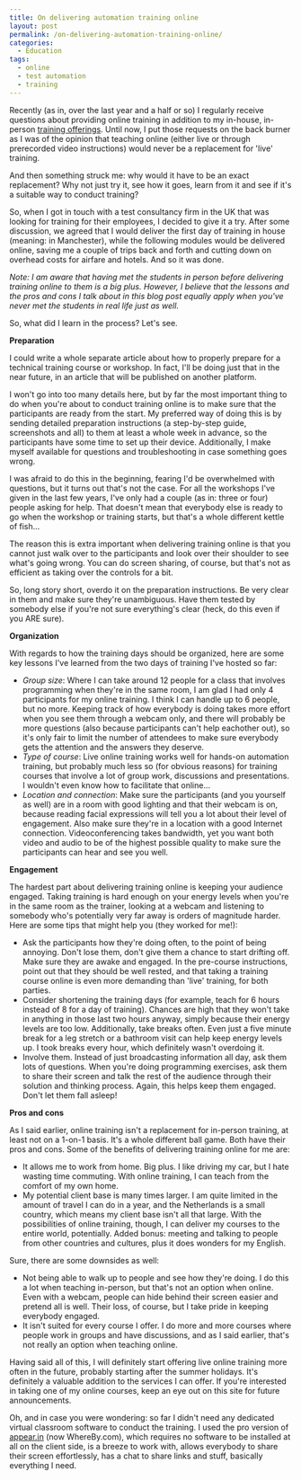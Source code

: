```yaml
---
title: On delivering automation training online
layout: post
permalink: /on-delivering-automation-training-online/
categories:
  - Education
tags:
  - online
  - test automation
  - training
---
```

Recently (as in, over the last year and a half or so) I regularly receive questions about providing online training in addition to my in-house, in-person <a href="https://www.ontestautomation.com/training/" rel="noopener" target="_blank">training offerings</a>. Until now, I put those requests on the back burner as I was of the opinion that teaching online (either live or through prerecorded video instructions) would never be a replacement for 'live' training.

And then something struck me: why would it have to be an exact replacement? Why not just try it, see how it goes, learn from it and see if it's a suitable way to conduct training?

So, when I got in touch with a test consultancy firm in the UK that was looking for training for their employees, I decided to give it a try. After some discussion, we agreed that I would deliver the first day of training in house (meaning: in Manchester), while the following modules would be delivered online, saving me a couple of trips back and forth and cutting down on overhead costs for airfare and hotels. And so it was done.

_Note: I am aware that having met the students in person before delivering training online to them is a big plus. However, I believe that the lessons and the pros and cons I talk about in this blog post equally apply when you've never met the students in real life just as well._

So, what did I learn in the process? Let's see.

**Preparation**  

I could write a whole separate article about how to properly prepare for a technical training course or workshop. In fact, I'll be doing just that in the near future, in an article that will be published on another platform.

I won't go into too many details here, but by far the most important thing to do when you're about to conduct training online is to make sure that the participants are ready from the start. My preferred way of doing this is by sending detailed preparation instructions (a step-by-step guide, screenshots and all) to them at least a whole week in advance, so the participants have some time to set up their device. Additionally, I make myself available for questions and troubleshooting in case something goes wrong.

I was afraid to do this in the beginning, fearing I'd be overwhelmed with questions, but it turns out that's not the case. For all the workshops I've given in the last few years, I've only had a couple (as in: three or four) people asking for help. That doesn't mean that everybody else is ready to go when the workshop or training starts, but that's a whole different kettle of fish&#8230;

The reason this is extra important when delivering training online is that you cannot just walk over to the participants and look over their shoulder to see what's going wrong. You can do screen sharing, of course, but that's not as efficient as taking over the controls for a bit.

So, long story short, overdo it on the preparation instructions. Be very clear in them and make sure they're unambiguous. Have them tested by somebody else if you're not sure everything's clear (heck, do this even if you ARE sure).

**Organization**  

With regards to how the training days should be organized, here are some key lessons I've learned from the two days of training I've hosted so far:

  * _Group size_: Where I can take around 12 people for a class that involves programming when they're in the same room, I am glad I had only 4 participants for my online training. I think I can handle up to 6 people, but no more. Keeping track of how everybody is doing takes more effort when you see them through a webcam only, and there will probably be more questions (also because participants can't help eachother out), so it's only fair to limit the number of attendees to make sure everybody gets the attention and the answers they deserve.
  * _Type of course_: Live online training works well for hands-on automation training, but probably much less so (for obvious reasons) for training courses that involve a lot of group work, discussions and presentations. I wouldn't even know how to facilitate that online&#8230;
  * _Location and connection_: Make sure the participants (and you yourself as well) are in a room with good lighting and that their webcam is on, because reading facial expressions will tell you a lot about their level of engagement. Also make sure they're in a location with a good Internet connection. Videoconferencing takes bandwidth, yet you want both video and audio to be of the highest possible quality to make sure the participants can hear and see you well.

**Engagement**  

The hardest part about delivering training online is keeping your audience engaged. Taking training is hard enough on your energy levels when you're in the same room as the trainer, looking at a webcam and listening to somebody who's potentially very far away is orders of magnitude harder. Here are some tips that might help you (they worked for me!):

  * Ask the participants how they're doing often, to the point of being annoying. Don't lose them, don't give them a chance to start drifting off. Make sure they are awake and engaged. In the pre-course instructions, point out that they should be well rested, and that taking a training course online is even more demanding than 'live' training, for both parties.
  * Consider shortening the training days (for example, teach for 6 hours instead of 8 for a day of training). Chances are high that they won't take in anything in those last two hours anyway, simply because their energy levels are too low. Additionally, take breaks often. Even just a five minute break for a leg stretch or a bathroom visit can help keep energy levels up. I took breaks every hour, which definitely wasn't overdoing it.
  * Involve them. Instead of just broadcasting information all day, ask them lots of questions. When you're doing programming exercises, ask them to share their screen and talk the rest of the audience through their solution and thinking process. Again, this helps keep them engaged. Don't let them fall asleep!

**Pros and cons**  

As I said earlier, online training isn't a replacement for in-person training, at least not on a 1-on-1 basis. It's a whole different ball game. Both have their pros and cons. Some of the benefits of delivering training online for me are:

  * It allows me to work from home. Big plus. I like driving my car, but I hate wasting time commuting. With online training, I can teach from the comfort of my own home.
  * My potential client base is many times larger. I am quite limited in the amount of travel I can do in a year, and the Netherlands is a small country, which means my client base isn't all that large. With the possibilities of online training, though, I can deliver my courses to the entire world, potentially. Added bonus: meeting and talking to people from other countries and cultures, plus it does wonders for my English.

Sure, there are some downsides as well:

  * Not being able to walk up to people and see how they're doing. I do this a lot when teaching in-person, but that's not an option when online. Even with a webcam, people can hide behind their screen easier and pretend all is well. Their loss, of course, but I take pride in keeping everybody engaged.
  * It isn't suited for every course I offer. I do more and more courses where people work in groups and have discussions, and as I said earlier, that's not really an option when teaching online.

Having said all of this, I will definitely start offering live online training more often in the future, probably starting after the summer holidays. It's definitely a valuable addition to the services I can offer. If you're interested in taking one of my online courses, keep an eye out on this site for future announcements.

Oh, and in case you were wondering: so far I didn't need any dedicated virtual classroom software to conduct the training. I used the pro version of <a href="https://appear.in/" rel="noopener" target="_blank">appear.in</a> (now WhereBy.com), which requires no software to be installed at all on the client side, is a breeze to work with, allows everybody to share their screen effortlessly, has a chat to share links and stuff, basically everything I need.